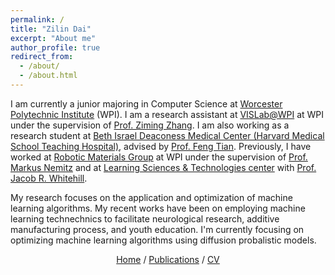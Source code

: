 ```yaml
---
permalink: /
title: "Zilin Dai"
excerpt: "About me"
author_profile: true
redirect_from: 
  - /about/
  - /about.html
---
```


I am currently a junior majoring in Computer Science at [Worcester Polytechnic Institute](https://www.wpi.edu/) (WPI).
I am a research assistant at [VISLab@WPI](https://zhang-vislab.github.io/) at WPI under the supervision of [Prof. Ziming Zhang](https://www.wpi.edu/people/faculty/zzhang15).
I am also working as a research student at [Beth Israel Deaconess Medical Center (Harvard Medical School Teaching Hospital)](https://www.bidmc.org/), advised by [Prof. Feng Tian](https://www.fengtianlab.com/).
Previously, I have worked at [Robotic Materials Group](https://wp.wpi.edu/roboticmaterialsgroup/) at WPI under the supervision of [Prof. Markus Nemitz](https://www.wpi.edu/people/faculty/mnemitz) and at [Learning Sciences & Technologies center](https://www.wpi.edu/academics/departments/learning-sciences-technologies) with [Prof. Jacob R. Whitehill](https://www.wpi.edu/people/faculty/jrwhitehill). 


My research focuses on the application and optimization of machine learning algorithms. 
My recent works have been on employing machine learning technechnics to facilitate neurological research, additive manufacturing process, and youth education. I'm currently focusing on optimizing machine learning algorithms using diffusion probalistic models. 

<p style="text-align: center;"> 
  <a href="https://tc4451.github.io/">Home</a>
  /
  <a href="https://tc4451.github.io//publications/">Publications</a>
  /
  <a href="https://tc4451.github.io//files/Resume_Zilin_Dai(Jan2024).pdf">CV</a>
</p>



<!-- <iframe 
  width="560" height="315" 
  src="https://www.youtube.com/embed/Q5BHOogOOLo?autoplay=1&mute=1" 
  title="YouTube video player" 
  frameborder="0" 
  allow="accelerometer; autoplay; clipboard-write; encrypted-media; gyroscope; picture-in-picture; web-share" allowfullscreen>
</iframe> -->

